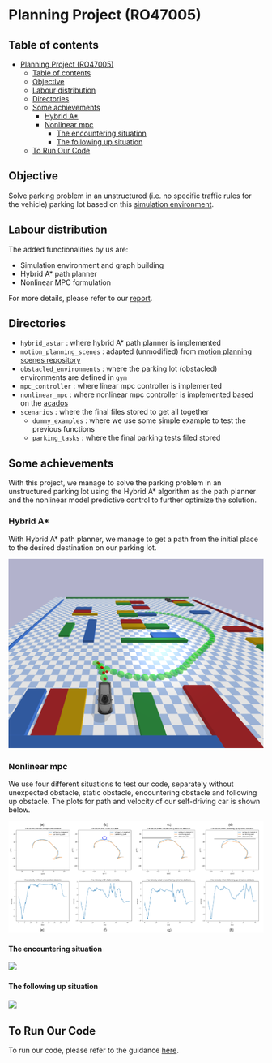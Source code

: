 # Planning Project (RO47005)

## Table of contents
- [Planning Project (RO47005)](#planning-project-ro47005)
  - [Table of contents](#table-of-contents)
  - [Objective](#objective)
  - [Labour distribution](#labour-distribution)
  - [Directories](#directories)
  - [Some achievements](#some-achievements)
    - [Hybrid A\*](#hybrid-a)
    - [Nonlinear mpc](#nonlinear-mpc)
      - [The encountering situation](#the-encountering-situation)
      - [The following up situation](#the-following-up-situation)
  - [To Run Our Code](#to-run-our-code)

## Objective

Solve parking problem in an unstructured (i.e. no specific traffic rules for the vehicle) parking lot based on this [simulation environment](https://github.com/maxspahn/gym_envs_urdf).

## Labour distribution

The added functionalities by us are:

- Simulation environment and graph building
- Hybrid A* path planner
- Nonlinear MPC formulation

For more details, please refer to our [report]().

## Directories
- `hybrid_astar`              : where hybrid A* path planner is implemented
- `motion_planning_scenes`    : adapted (unmodified) from [motion planning scenes repository](https://github.com/maxspahn/motion_planning_scenes.git)
- `obstacled_environments`   : where the parking lot (obstacled) environments are defined in `gym`
  <!-- - `/complex_parking_lot`    : defines the complex (harder) parking place finding environment
  - `/simple_parking_lot`     : defines the simple (easier) parking place finding environment
  - `/common`                 : shared files for the two environments -->
- `mpc_controller`            : where linear mpc controller is implemented
- `nonlinear_mpc`             : where nonlinear mpc controller is implemented based on the [acados](https://github.com/acados/acados)
- `scenarios`                 : where the final files stored to get all together
    - `dummy_examples`    : where we use some simple example to test the previous functions
  - `parking_tasks`     : where the final parking tests filed stored


## Some achievements

With this project, we manage to solve the parking problem in an unstructured parking lot using the Hybrid A* algorithm as the path planner and the nonlinear model predictive control to further optimize the solution.

### Hybrid A*
With Hybrid A* path planner, we manage to get a path from the initial place to the desired destination on our parking lot.

![](https://github.com/runyuma/Planning_project/blob/main/fig_gif/playground1.png)

### Nonlinear mpc
We use four different situations to test our code, separately without unexpected obstacle, static obstacle, encountering obstacle and following up obstacle. The plots for path and velocity of our self-driving car is shown below.

![](https://github.com/runyuma/Planning_project/blob/main/fig_gif/all%20in%20one.png)

#### The encountering situation

![](https://github.com/runyuma/Planning_project/blob/main/fig_gif/encountering.gif)

#### The following up situation

![](https://github.com/runyuma/Planning_project/blob/main/fig_gif/following.gif)

## To Run Our Code

To run our code, please refer to the guidance [here](https://github.com/runyuma/Planning_project/blob/main/to_run_our_code.md).

